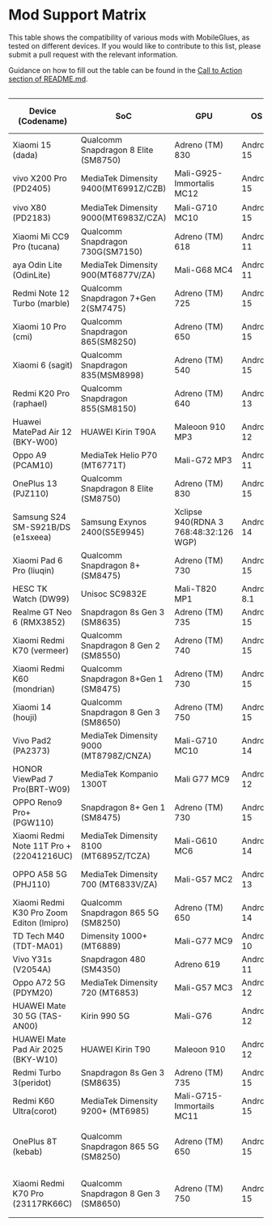 <!-- markdownlint-disable MD033 -->

# Mod Support Matrix

This table shows the compatibility of various mods with MobileGlues, as tested on different devices. If you would like to contribute to this list, please submit a pull request with the relevant information.

Guidance on how to fill out the table can be found in the [Call to Action section of README.md](https://github.com/Swung0x48/MobileGlues-release/blob/main/README.md#call-to-action).

<div style="overflow-x: auto;">

| **Device (Codename)**                     | **SoC**                                | **GPU**                               | **OS**      | **Additional Drivers/Plugins in use**         | **MobileGlues** | **Minecraft**   | **ModLoader**                 | **Sodium**                         | **Iris**                        | **Indium** | **Distant Horizon**   | **Xaero's Minimap** | **Xaero's World Map** | **Physics Mod Pro**               | **Create**                      | **TaCZ**          | **Entity Texture Features** | **Modern UI**   | **Continuity** | **Jade**       | **Inventory HUD+** | **Just Enough Items**         | **Report**                                     |
| ----------------------------------------- | -------------------------------------- | ------------------------------------- | ----------- | --------------------------------------------- | --------------- | --------------- | ----------------------------- | ---------------------------------- | ------------------------------- | ---------- | --------------------- | ------------------- | --------------------- | --------- | ------------------------------- | ----------------- | --------------------------- | --------------- | -------------- | -------------- | ------------------ | ----------------------------- | ---------------------------------------------- |
| Xiaomi 15 (dada)                          | Qualcomm Snapdragon 8 Elite (SM8750)   | Adreno (TM) 830                       | Android 15  | N/A                                           | 1.1.0.1         | 1.20.1          | Fabric 0.16.10                | ✅(0.5.11)                         | ✅(1.7.2)                       | ✅(1.0.34) | ✅(2.2.1-a)           | ✅(25.0.0)          | ✅(1.39.2)            | ?                  | ✅(fabric-0.5.1-j)              | ✅(1.0.2)         | ?                           | ✅(3.11.1.6)    | ?              | ?              | ?                  | ?                             | [dada.md](./DeviceReports/dada.md)             |
| vivo X200 Pro (PD2405)                    | MediaTek Dimensity 9400(MT6991Z/CZB)   | Mali-G925-Immortalis MC12             | Android 15  | ANGLE                                         | 1.1.0.1         | 1.20.1          | Fabric 0.16.10                | ✅(0.5.11)                         | ✅(1.7.5)                       | ✅(1.0.36) | ?                     | ✅(25.0.0)          | ✅(1.39.4)            | ?                  | ✅(fabric-0.5.1-j)<sup>\*</sup> | ✅(1.0.2)         | ?                           | ?               | ?              | ?              | ?                  | ?                             | [PD2405.md](./DeviceReports/PD2405.md)         |
| vivo X80 (PD2183)                         | MediaTek Dimensity 9000(MT6983Z/CZA)   | Mali-G710 MC10                        | Android 15  | ANGLE                                         | 1.1.0.1         | 1.20.1          | Fabric 0.16.10                | ✅(0.6.9)                          | ✅(1.8.8)                       | ✅(1.0.36) | ?                     | ✅(25.0.0)          | ✅(1.39.4)            | ?                  | ✅(fabric-0.5.1-j)<sup>\*</sup> | ✅(1.0.2)         | ?                           | ?               | ?              | ?              | ?                  | ?                             | [PD2183.md](./DeviceReports/PD2183.md)         |
| Xiaomi Mi CC9 Pro (tucana)                | Qualcomm Snapdragon 730G(SM7150)       | Adreno (TM) 618                       | Android 11  | N/A                                           | 1.1.0.1         | 1.21.4          | Fabric 0.16.10                | ✅(0.6.6)                          | ✅(1.8.5)                       | ?          | ?                     | ✅(25.0.0)          | ✅(1.39.2)            | ?                  | ?                               | ?                 | ✅(6.2.10)                  | ?               | ?              | ?              | ?                  | ?                             | [tucana.md](./DeviceReports/tucana.md)         |
| aya Odin Lite (OdinLite)                  | MediaTek Dimensity 900(MT6877V/ZA)     | Mali-G68 MC4                          | Android 11  | N/A                                           | 1.1.0.1         | 1.21.1          | Fabric 0.16.10                | ✅(0.6.9)                          | ✅(1.8.8)                       | ?          | ?                     | ✅(25.1.0)          | ✅(1.39.4)            | ?                                | ?                               | ?                 | ?                           | ?               | ?              | ?              | ?                  | ?                             | [OdinLite.md](./DeviceReports/OdinLite.md)     |
| Redmi Note 12 Turbo (marble)              | Qualcomm Snapdragon 7+Gen 2(SM7475)    | Adreno (TM) 725                       | Android 15  | N/A                                           | 1.1.1           | 1.21.1          | Fabric 0.16.10                | ✅(0.6.9)                          | ✅(1.8.8)                       | ✅(1.0.35) | ✅(2.3.0-b)           | ✅(25.1.0)          | ✅(1.39.4)            | ✅(v172b)                  | ✅(6.0.2, NeoForge)             | ?                 | ?                           | ✅(3.11.1.9)    | ✅(3.0.0)      | ✅(15.9.3)     | ✅(3.4.26)         | ✅(19.21.0.247)               | [marble.md](./DeviceReports/marble.md)         |
| Xiaomi 10 Pro (cmi)                       | Qualcomm Snapdragon 865(SM8250)        | Adreno (TM) 650                       | Android 15  | N/A                                           | 1.1.0.1         | 1.20.1          | Fabric 0.16.10                | ✅(0.5.13)                         | ✅(1.7.6)                       | ✅(1.0.36) | ✅(2.2.1-a)           | ✅(25.1.0)          | ✅(1.39.4)            | ?                  | ✅(fabric-0.5.1-j)              | ✅(1.0.2-hotfix3) | ✅(6.2.9)                   | ✅(3.11.1.6)    | ?              | ?              | ?                  | ?                             | [cmi.md](./DeviceReports/cmi.md)               |
| Xiaomi 6 (sagit)                          | Qualcomm Snapdragon 835(MSM8998)       | Adreno (TM) 540                       | Android 15  | N/A                                           | 1.1.1           | 1.21.1          | Fabric 0.16.10                | ✅(0.6.9)                          | ✅(1.8.8)                       | ✅(1.0.35) | ❌(2.3.0-b)           | ✅(25.1.0)          | ✅(1.39.4)            | ✅(v172b)                  | ✅(6.0.2, NeoForge)             | ?                 | ?                           | ✅(3.11.1.9)    | ✅(3.0.0)      | ✅(15.9.3)     | ✅(3.4.26)         | ✅(19.21.0.247)               | [sagit.md](./DeviceReports/sagit.md)           |
| Redmi K20 Pro (raphael)                   | Qualcomm Snapdragon 855(SM8150)        | Adreno (TM) 640                       | Android 13  | N/A                                           | 1.1.0.1         | 1.20.1          | Fabric 0.16.10                | ✅(0.5.13)                         | ✅(1.7.6)                       | ✅(1.0.36) | ✅(2.2.1-a)           | ✅(25.1.0)          | ✅(1.39.4)            | ?                  | ✅(fabric-0.5.1-j)              | ✅(1.0.2-hotfix3) | ✅(6.2.9)                   | ✅(3.11.1.6)    | ?              | ?              | ?                  | ?                             | [raphael.md](./DeviceReports/raphael.md)       |
| Huawei MatePad Air 12 (BKY-W00)           | HUAWEI Kirin T90A                      | Maleoon 910 MP3                       | Android 12  | N/A                                           | 1.1.0.1         | 1.21.1          | Fabric 0.16.10                | ✅(0.6.5)                          | \*️⃣(1.8.1)                      | ?          | ✅(2.2.1-a)           | ✅(25.1.0)          | ✅(1.39.4)            | ?                  | ?                               | ?                 | ?                           | ✅(3.11.1.9)    | ?              | ?              | ?                  | ?                             | [BKY-W00.md](./DeviceReports/BKY-W00.md)       |
| Oppo A9 (PCAM10)                          | MediaTek Helio P70 (MT6771T)           | Mali-G72 MP3                          | Android 11  | ANGLE                                         | 1.1.0.1         | 1.21.4          | Fabric 0.16.10                | ✅(0.6.10)                         | ✅(1.8.8)                       | ?          | ?                     | ✅(25.1.0)          | ✅(1.39.4)            | ?                  | ?                               | ?                 | ✅(6.2.10)                  | ✅(3.11.1.11)   | ✅(3.0.0)      | ✅(17.2.2)     | ✅(3.4.27)         | ?                             | [PCAM10.md](./DeviceReports/PCAM10.md)         |
| OnePlus 13 (PJZ110)                       | Qualcomm Snapdragon 8 Elite (SM8750)   | Adreno (TM) 830                       | Android 15  | N/A                                           | 1.1.0.1         | 1.21.4          | Fabric 0.16.10                | ✅(0.6.10)                         | ✅(1.8.8)                       | ?          | ?                     | ✅(25.1.0)          | ✅(1.39.4)            | ?                  | ?                               | ?                 | ✅(6.2.10)                  | ?               | ?              | ?              | ?                  | ?                             | [PJZ110.md](./DeviceReports/PJZ110.md)         |
| Samsung S24 SM-S921B/DS (e1sxeea)         | Samsung Exynos 2400(S5E9945)           | Xclipse 940(RDNA 3 768:48:32:126 WGP) | Android 14  | N/A (vendor ES driver is already ANGLE)       | 1.1.0.1         | 1.21.4          | Fabric 0.16.10                | ✅(0.6.10)                         | ✅(1.8.8)                       | ?          | ?                     | ✅(25.1.0)          | ✅(1.39.4)            | ?              | ?                               | ?                 | ?                           | ?               | ?              | ?              | ?                  | ?                             | [e1sxeea.md](./DeviceReports/e1sxeea.md)       |
| Xiaomi Pad 6 Pro (liuqin)                 | Qualcomm Snapdragon 8+(SM8475)         | Adreno (TM) 730                       | Android 15  | N/A                                           | 1.1.0.1         | 1.20.1          | Fabric 0.16.10                | ✅(0.5.13)                         | ✅(1.7.6)                       | ✅(1.0.36) | ✅(2.2.1-a)           | ✅(25.1.0)          | ✅(1.39.4)            | ?               | ✅(fabric-0.5.1-j)              | ✅(1.0.2-hotfix3) | ✅(6.2.9)                   | ✅(3.11.1.6)    | ?              | ?              | ?                  | ?                             | [liuqin.md](./DeviceReports/liuqin.md)         |
| HESC TK Watch (DW99)                      | Unisoc SC9832E                         | Mali-T820 MP1                         | Android 8.1 | N/A                                           | 1.1.0.1         | 1.20.1          | Fabric 0.16.10                | ✅(0.5.13)                         | ✅(1.7.6)                       | ✅(1.0.36) | ✅(2.2.1-a)           | ✅(25.1.0)          | ✅(1.39.4)            | ?               | ✅(fabric-0.5.1-j)              | ✅(1.0.2-hotfix3) | ✅(6.2.9)                   | ✅(3.11.1.6)    | ?              | ?              | ?                  | ?                             | [DW99.md](./DeviceReports/DW99.md)             |
| Realme GT Neo 6 (RMX3852)                 | Snapdragon 8s Gen 3 (SM8635)           | Adreno (TM) 735                       | Android 15  | N/A                                           | 1.1.0.1         | 1.21.4          | Fabric 0.16.10                | ✅(0.6.10)                         | ✅(1.8.8)                       | ?          | ?                     | ✅(25.1.0)          | ✅(1.39.4)            | ?               | ?                               | ?                 | ✅(6.2.10)                  | ✅(3.11.1.11)   | ✅(3.0.0)      | ✅(17.2.2)     | ✅(3.4.27)         | ?                             | [RMX3852.md](./DeviceReports/RMX3852.md)       |
| Xiaomi Redmi K70 (vermeer)                | Qualcomm Snapdragon 8 Gen 2 (SM8550)   | Adreno (TM) 740                       | Android 15  | N/A                                           | 1.1.0.1         | 1.20.1          | Fabric 0.16.10                | ✅(0.5.13)                         | ✅(1.7.6)                       | ✅(1.0.36) | ❌(2.2.1-a)           | ✅(25.1.0)          | ✅(1.39.4)            | ?               | ✅(fabric-0.5.1-j)              | ✅(1.0.2-hotfix3) | ?                           | ✅(3.11.1.6)    | ?              | ?              | ?                  | ?                             | [23113RKC6C.md](./DeviceReports/23113RKC6C.md) |
| Xiaomi Redmi K60 (mondrian)               | Qualcomm Snapdragon 8+Gen 1 (SM8475)   | Adreno (TM) 730                       | Android 15  | N/A                                           | 1.1.0.1         | 1.20.1          | Fabric 0.16.10                | ✅(0.5.13)                         | ✅(1.7.6)                       | ✅(1.0.36) | ❌(2.2.1-a)           | ✅(25.1.0)          | ✅(1.39.4)            | ?               | ✅(fabric-0.5.1-j)              | ✅(1.0.2-hotfix3) | ✅(6.2.9)                   | ✅(3.11.1.6)    | ❌(3.0.0)      | ✅(11.12.3)    | ✅(3.4.26)         | ✅(15.20.0.106)               | [RedmiK60.md](./DeviceReports/RedmiK60.md)     |
| Xiaomi 14 (houji)                         | Qualcomm Snapdragon 8 Gen 3 (SM8650)   | Adreno (TM) 750                       | Android 15  | N/A                                           | 1.1.0.1         | 1.21.4          | Fabric 0.16.9                 | ✅(0.6.3)                          | ✅(1.8.3)                       | ✅(1.0.35) | ？                    | ✅(25.1.0)          | ✅(1.39.4)            | ?               | ?                               | ？                | ✅(6.2.10)                  | ✅(3.11.1.11)   | ?              | ?              | ?                  | ?                             | [23127PN0CC.md](./DeviceReports/23127PN0CC.md) |
| Vivo Pad2 (PA2373)                        | MediaTek Dimensity 9000 (MT8798Z/CNZA) | Mali-G710 MC10                        | Android 14  | ANGLE                                         | 1.1.0.1         | 1.21.4          | Fabric 0.16.10                | ✅(0.6.10)                         | ✅(1.8.8)                       | ?          | ?                     | ✅(25.1.0)          | ✅(1.39.4)            | ?               | ?                               | ?                 | ✅(0.6.2.10)                | ✅(3.11.1.11)   | ✅(3.0.0)      | ✅(17.2.2)     | ✅3.4.27           | ?                             | [PA2373.md](./DeviceReports/PA2373.md)         |
| HONOR ViewPad 7 Pro(BRT-W09)              | MediaTek Kompanio 1300T                | Mali G77 MC9                          | Android 12  | ANGLE(Required to archive better performance) | 1.1.0.1         | 1.21.4          | Fabric 0.16.10                | ✅(0.6.10)                         | ✅(1.8.8)                       | ?          | ❎(no 1.21.4 version) | ✅(25.1.0)          | ✅(1.39.4)           | ?               | ?                               | ?                 | ?                           | ✅(3.11.1.11)   | ?              | ?              | ?                  | ?                             | [BRT-W09.md](./DeviceReports/BRT-W09.md)       |
| OPPO Reno9 Pro+ (PGW110)                  | Snapdragon 8+ Gen 1 (SM8475)           | Adreno (TM) 730                       | Android 15  | N/A                                           | 1.1.0.1         | 1.21.4          | Fabric 0.16.10                | ✅(0.6.6)                          | ✅(1.8.5)                       | ?          | ?                     | ✅(25.0.1)          | ✅(1.39.3)            | ?             | ?                               | ?                 | ✅(6.2.10)                  | ?               | ?              | ?              | ?                  | ?                             | [PGW110.md](./DeviceReports/PGW110.md)         |
| Xiaomi Redmi Note 11T Pro + (22041216UC)  | MediaTek Dimensity 8100 (MT6895Z/TCZA) | Mali-G610 MC6                         | Android 14  | N/A                                           | 1.1.0.1         | 1.21.4          | NeoForge 21.4.109-beta        | ✅(0.6.10)                         | ✅(1.8.8)                       | ?          | ?                     | ✅(25.1.0)          | ✅(1.39.4)            | ?            | ?                               | ?                 | ✅(6.2.10)                  | ?               | ?              | ✅(17.3.0)     | ?                  | ?                             | [22041216UC.md](./DeviceReports/22041216UC.md) |
| OPPO A58 5G (PHJ110)                      | MediaTek Dimensity 700 (MT6833V/ZA)    | Mali-G57 MC2                          | Android 13  | N/A                                           | 1.1.0.1         | 1.21.4          | NeoForge 21.4.109-beta        | ✅(0.6.10)                         | ✅(1.8.8)                       | ?          | ?                     | ✅(25.1.0)          | ✅(1.39.4)            | ?           | ?                               | ?                 | ✅(6.2.10)                  | ?               | ?              | ✅(17.3.0)     | ?                  | ?                             | [PHJ110.md](./DeviceReports/PHJ110.md)         |
| Xiaomi Redmi K30 Pro Zoom Editon (lmipro) | Qualcomm Snapdragon 865 5G (SM8250)    | Adreno (TM) 650                       | Android 14  | N/A                                           | 1.1.0.1         | 1.21.3          | Fabric 0.16.10                | ✅(0.6.5)                          | \*️⃣(1.8.1)                      | ?          | ?                     | ✅(25.1.0)          | ✅(1.39.4)            | ?          | ?                               | ?                 | ✅(6.2.9)                   | ?               | ✅(3.0.0)      | ✅(16.0.4)     | ?                  | ?                             | [lmipro.md](./DeviceReports/lmipro.md)         |
| TD Tech M40 (TDT-MA01)                    | Dimensity 1000+ (MT6889)               | Mali-G77 MC9                          | Android 10  | N/A                                           | 1.1.0.1         | 1.21.4          | Fabric 0.16.10                | ✅(0.6.10)                         | ✅(1.8.8)                       | ?          | ?                     | ✅(25.1.0)          | ✅(1.39.4)            | ?          | ?                               | ?                 | ✅(6.2.10)                  | ✅(3.11.1.11)   | ✅(3.0.0)      | ✅(17.2.2)     | ✅(3.4.27)         | ?                             | [TDT-MA01.md](./DeviceReports/TDT-MA01.md)     |
| Vivo Y31s (V2054A)                        | Snapdragon 480 (SM4350)                | Adreno 619                            | Android 11  | N/A                                           | 1.1.0.1         | 1.21.4          | Fabric 0.16.10                | ✅(0.6.10)                         | ✅(1.8.8)                       | ?          | ?                     | ✅(25.1.0)          | ✅(1.39.4)            | ?         | ?                               | ?                 | ✅(6.2.10)                  | ✅(3.11.1.11)   | ✅(3.0.0)      | ✅(17.2.2)     | ✅(3.4.27)         | ?                             | [V2054A.md](./DeviceReports/V2054A.md)         |
| Oppo A72 5G (PDYM20)                      | MediaTek Dimensity 720 (MT6853)        | Mali-G57 MC3                          | Android 12  | N/A                                           | 1.1.0.1         | 1.20.1          | Fabric 0.16.10                | ✅(0.5.13)                         | ✅(1.7.2)                       | ✅(1.0.36) | ✅(2.2.1-a)           | ✅(25.1.0)          | ✅(1.39.4)            | ?         | ✅(fabric-0.5.1-j)              | (1.0.2)           | ✅(6.2.9)                   | ✅(3.11.1.6)    | ✅(3.0.0)      | ✅(11.12.3)    | ✅(3.4.26)         | ✅15.20.0.106                 | [PDYM20.md](./DeviceReports/PDYM20.md)         |
| HUAWEI Mate 30 5G (TAS-AN00)              | Kirin 990 5G                           | Mali-G76                              | Android 12  | N/A                                           | 1.1.0.1         | 1.21.4          | Fabric 0.16.10                | ✅(0.6.10)                         | ✅(1.8.8)                       | ?          | ?                     | ✅(25.1.0)          | ✅(1.39.4)            | ?          | ?                               | ?                 | ✅(6.2.10)                  | ✅(3.11.1.11)   | ✅(3.0.0)      | ✅(17.2.2)     | ✅(3.4.27)         | ?                             | [TAS-AN00.md](./DeviceReports/TAS-AN00.md)     |
| HUAWEI Mate Pad Air 2025 (BKY-W10)        | HUAWEI Kirin T90                       | Maleoon 910                           | Android 12  | N/A                                           | 1.1.0.1         | 1.21.4          | Fabric 0.16.10                | ✅(0.6.10)                         | ✅(1.8.8)                       | ?          | ?                     | ✅(25.1.0)          | ✅(1.39.4)            | ?          | ?                               | ?                 | ?                           | ?               | ?              | ?              | ?                  | ?                             | [BKY-W10.md](./DeviceReports/BKY-W10.md)       |
| Redmi Turbo 3(peridot)                    | Snapdragon 8s Gen 3 (SM8635)           | Adreno (TM) 735                       | Android 15  | ANGLE                                         | 1.1.0.2         | 1.20.1          | Fabric 0.14.22                | ✅(0.5.0)                          | ✅(1.6.5)                       | ✅(1.0.23) | ✅(2.3.0-b)           | X                   | X                     | ?          | ✅(fabric-0.5.1-j)              | ?                 | ?                           | ✅(3.11.1.6)    | ✅(3.0.0)      | ?              | ✅(3.4.17)         | ?                             | [corot.md](./DeviceReports/peridot.md)         |
| Redmi K60 Ultra(corot)                    | MediaTek Dimensity 9200+ (MT6985)      | Mali-G715-Immortails MC11             | Android 15  | ANGLE                                         | 1.1.0.2         | 1.21.1          | Fabric 0.16.10                | ✅(0.6.9)                          | ✅(1.8.8)                       | ✅(1.0.35) | ✅(2.3.0-b)           | ✅（25.1.0）        | ✅（1.39.4）          | ?           | ?                               | ?                 | ?                           | ✅(3.11.1.9)    | ✅(3.0.0)      | ?              | ?                  | ?                             | [corot.md](./DeviceReports/corot.md)           |
| OnePlus 8T (kebab)                        | Qualcomm Snapdragon 865 5G (SM8250)    | Adreno (TM) 650                       | Android 15  | N/A                                           | 1.1.1           | 1.20.1 / 1.21.1 | Forge 47.3.6 / Fabric 0.16.10 | ✅(Fo Embeddium 0.3.31 / Fa 0.6.9) | \*️⃣(Fo Oculus 1.8.0 / Fa 1.8.8) | ?          | ?                     | ✅（Fo 24.6.1）     | ✅（Fo 1.39.2）       | ?          | ?                               | ?                 | ✅(Fa 6.2.9)                | ✅(Fo 3.11.1.6) | ?              | ✅(Fo 11.12.2) | ✅(Fo 3.4.26)      | ✅(Fo 15.20.0.105+EMI 1.1.18) | [kebab.md](./DeviceReports/kebab.md)           |
| Xiaomi Redmi K70 Pro (23117RK66C)                        | Qualcomm Snapdragon 8 Gen 3 (SM8650)    | Adreno (TM) 750                       | Android 15  | N/A                                           | 1.2.1           | 1.20.1 / 1.21.4 | Forge 54.1.3 / Fabric 0.16.10 | ✅(Fo Embeddium 0.3.31 / Fa 0.6.9) | \*️⃣(Fo Oculus 1.8.0 / Fa 1.8.8) | ?          | ?                     | ✅（Fo 24.6.1）     | ✅（Fo 1.39.2）       | ?          | ?                               | ?                 | ✅(Fa 6.2.9)                | ✅(Fo 3.11.1.6) | ?              | ✅(Fo 11.12.2) | ✅(Fo 3.4.26)      | ✅(Fo 15.20.0.105+EMI 1.1.18) | [23117RK66C.md](./DeviceReports/23117RK66C.md)           |


<div>
